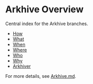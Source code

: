 # Arkhive Overview

Central index for the Arkhive branches.

- [How](How/README.md)
- [What](What/README.md)
- [When](When/README.md)
- [Where](Where/README.md)
- [Who](Who/README.md)
- [Why](Why/README.md)
- [Arkhiver](Arkhiver/README.md)

For more details, see [Arkhive.md](Arkhive.md).
